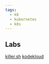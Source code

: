 ```yaml
---
tags:
  - k8
  - kubernetes
  - k8s
---
```


## Labs
[killer.sh](https://killer.sh/dashboard)
[kodekloud](https://kodekloud.com/courses/labs-kubernetes-for-the-absolute-beginners-hands-on/)
